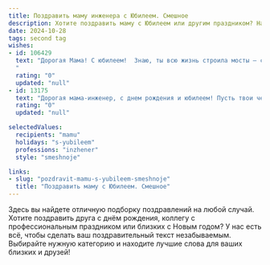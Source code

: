 ```yaml
---
title: Поздравить маму инженера с Юбилеем. Смешное
description: Хотите поздравить маму с Юбилеем или другим праздником? Наш ИИ создаст незабываемое поздравление, а вы обязательно выделитесь среди других.  
date: 2024-10-28
tags: second tag
wishes:
- id: 106429
  text: "Дорогая Мама! С юбилеем!  Знаю, ты всю жизнь строила мосты – сначала  в инженерном деле, потом в нашей семье.  Надеюсь,  на твоих мостах никогда не было пробок, а фундамент из любви –  вечен!  Пусть твой  юбилей станет таким же крепким, как твои расчеты, и таким же радостным, как твой фирменный  смех (который, кстати,  мощнее любого экскаватора!).  Поздравляю!
  "
  rating: "0"
  updated: "null"
- id: 13175
  text: "Дорогая мама-инженер, с днем рождения и юбилеем! Пусть твои чертежи будут точными, как твои рецепты, и пусть твои проекты будут успешными, как твои дети! Пусть твои инструменты никогда не заржавеют, а твои идеи всегда свежи, как новый лист бумаги. Смело продолжай строить мосты между нашими сердцами и мечтами, ведь ты – главный инженер нашей жизни! С праздником, мамочка!"
  rating: "0"
  updated: "null"

selectedValues:
  recipients: "mamu"
  holidays: "s-yubileem"
  professions: "inzhener"
  style: "smeshnoje"

links:
- slug: "pozdravit-mamu-s-yubileem-smeshnoje"
  title: "Поздравить маму с Юбилеем. Смешное"
---
```


Здесь вы найдете отличную подборку поздравлений на любой случай.
Хотите поздравить друга с днём рождения, коллегу с профессиональным праздником или близких с Новым годом? У нас есть всё, чтобы сделать ваш поздравительный текст незабываемым. Выбирайте нужную категорию и находите лучшие слова для ваших близких и друзей!
